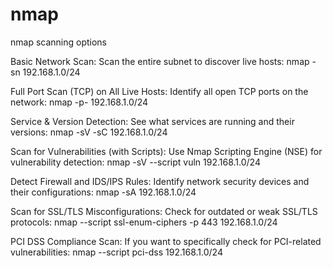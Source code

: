 # nmap

nmap scanning options 

Basic Network Scan:
Scan the entire subnet to discover live hosts:
nmap -sn 192.168.1.0/24

Full Port Scan (TCP) on All Live Hosts:
Identify all open TCP ports on the network:
nmap -p- 192.168.1.0/24

Service & Version Detection:
See what services are running and their versions:
nmap -sV -sC 192.168.1.0/24

Scan for Vulnerabilities (with Scripts):
Use Nmap Scripting Engine (NSE) for vulnerability detection:
nmap -sV --script vuln 192.168.1.0/24

Detect Firewall and IDS/IPS Rules:
Identify network security devices and their configurations:
nmap -sA 192.168.1.0/24

Scan for SSL/TLS Misconfigurations:
Check for outdated or weak SSL/TLS protocols:
nmap --script ssl-enum-ciphers -p 443 192.168.1.0/24

PCI DSS Compliance Scan:
If you want to specifically check for PCI-related vulnerabilities:
nmap --script pci-dss 192.168.1.0/24
